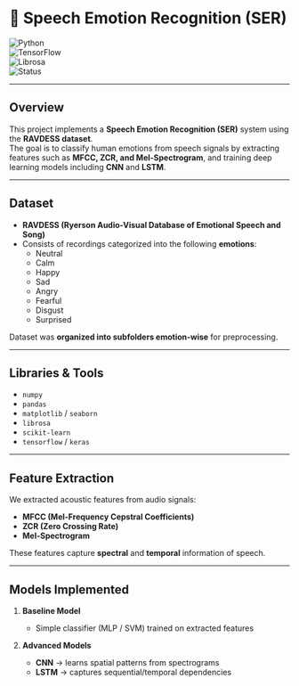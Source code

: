 # 🎤 Speech Emotion Recognition (SER)

![Python](https://img.shields.io/badge/Python-3.9-blue)  
![TensorFlow](https://img.shields.io/badge/TensorFlow-2.x-orange)  
![Librosa](https://img.shields.io/badge/Librosa-Audio--Processing-green)  
![Status](https://img.shields.io/badge/Status-In_Progress-yellow)

---

##  Overview
This project implements a **Speech Emotion Recognition (SER)** system using the **RAVDESS dataset**.  
The goal is to classify human emotions from speech signals by extracting features such as **MFCC, ZCR, and Mel-Spectrogram**, and training deep learning models including **CNN** and **LSTM**.  

---

##  Dataset
- **RAVDESS (Ryerson Audio-Visual Database of Emotional Speech and Song)**  
- Consists of recordings categorized into the following **emotions**:  
  -  Neutral  
  -  Calm  
  -  Happy  
  -  Sad  
  -  Angry  
  -  Fearful  
  -  Disgust  
  -  Surprised  

Dataset was **organized into subfolders emotion-wise** for preprocessing.

---

##  Libraries & Tools
- `numpy`  
- `pandas`  
- `matplotlib` / `seaborn`  
- `librosa`  
- `scikit-learn`  
- `tensorflow` / `keras`

---

##  Feature Extraction
We extracted acoustic features from audio signals:
-  **MFCC (Mel-Frequency Cepstral Coefficients)**  
-  **ZCR (Zero Crossing Rate)**  
-  **Mel-Spectrogram**

These features capture **spectral** and **temporal** information of speech.

---

## Models Implemented
1. **Baseline Model**
   - Simple classifier (MLP / SVM) trained on extracted features

2. **Advanced Models**
   -  **CNN** → learns spatial patterns from spectrograms  
   -  **LSTM** → captures sequential/temporal dependencies  


